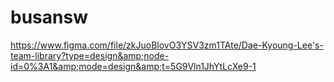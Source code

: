 # busansw
https://www.figma.com/file/zkJuoBlovO3YSV3zm1TAte/Dae-Kyoung-Lee's-team-library?type=design&amp;node-id=0%3A1&amp;mode=design&amp;t=5G9Vln1JhYtLcXe9-1
